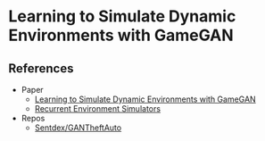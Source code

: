 # Learning to Simulate Dynamic Environments with GameGAN

## References
- Paper
  - [Learning to Simulate Dynamic Environments with GameGAN](https://arxiv.org/abs/2005.12126)<br>
  - [Recurrent Environment Simulators](https://arxiv.org/abs/1704.02254)<br>
- Repos
  - [Sentdex/GANTheftAuto](https://github.com/Sentdex/GANTheftAuto)<br>
